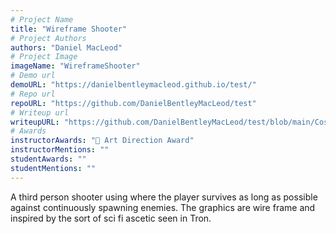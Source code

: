 ```yaml
---
# Project Name
title: "Wireframe Shooter"
# Project Authors
authors: "Daniel MacLeod"
# Project Image
imageName: "WireframeShooter"
# Demo url
demoURL: "https://danielbentleymacleod.github.io/test/"
# Repo url
repoURL: "https://github.com/DanielBentleyMacLeod/test"
# Writeup url
writeupURL: "https://github.com/DanielBentleyMacLeod/test/blob/main/Cos426FinalProjectReport.pdf"
# Awards
instructorAwards: "🎨 Art Direction Award"
instructorMentions: ""
studentAwards: ""
studentMentions: ""
---
```

A third person shooter using where the player survives as long as possible against continuously spawning enemies. The graphics are wire frame and inspired by the sort of sci fi ascetic seen in Tron.
